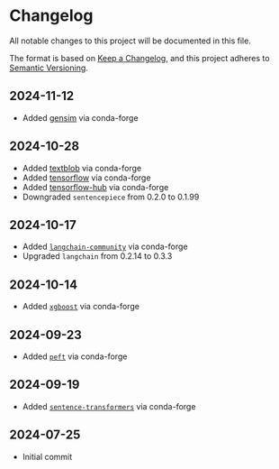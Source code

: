 # Changelog

All notable changes to this project will be documented in this file.

The format is based on [Keep a Changelog](https://keepachangelog.com/en/1.0.0/),
and this project adheres to [Semantic Versioning](https://semver.org/spec/v2.0.0.html).

## 2024-11-12

- Added [gensim](https://radimrehurek.com/gensim/) via conda-forge

## 2024-10-28

- Added [textblob](https://textblob.readthedocs.io/en/dev/) via conda-forge
- Added [tensorflow](https://www.tensorflow.org/) via conda-forge
- Added [tensorflow-hub](https://www.tensorflow.org/hub) via conda-forge
- Downgraded `sentencepiece` from 0.2.0 to 0.1.99

## 2024-10-17

- Added [`langchain-community`](https://github.com/langchain-ai/langchain?tab=readme-ov-file) via conda-forge
- Upgraded `langchain` from 0.2.14 to 0.3.3

## 2024-10-14

- Added [`xgboost`](https://xgboost.readthedocs.io/en/stable/) via conda-forge

## 2024-09-23

- Added [`peft`](https://github.com/huggingface/peft) via conda-forge

## 2024-09-19

- Added [`sentence-transformers`](https://github.com/UKPLab/sentence-transformers) via conda-forge

## 2024-07-25

- Initial commit

